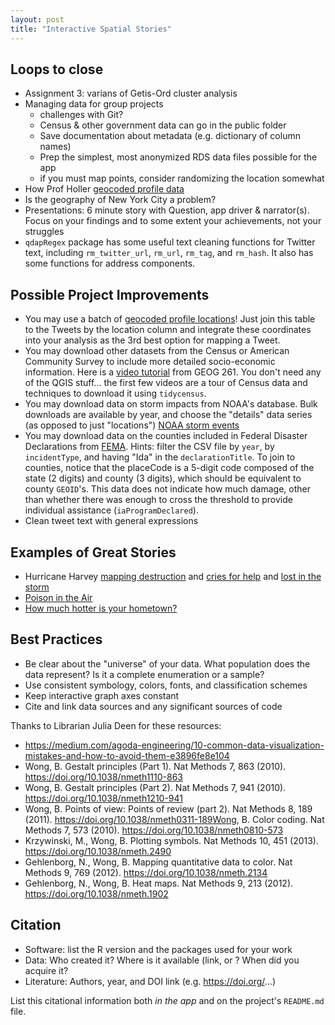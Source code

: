 ```yaml
---
layout: post
title: "Interactive Spatial Stories"
---
```


## Loops to close

- Assignment 3: varians of Getis-Ord cluster analysis
- Managing data for group projects
  - challenges with Git?
  - Census & other government data can go in the public folder 
  - Save documentation about metadata (e.g. dictionary of column names)
  - Prep the simplest, most anonymized RDS data files possible for the app
  - if you must map points, consider randomizing the location somewhat
- How Prof Holler [geocoded profile data](https://drive.google.com/drive/folders/1a308sFHQ_LyN9hvuIrSpKCw-nGuf5_Ny?usp=sharing)
- Is the geography of New York City a problem?
- Presentations: 6 minute story with Question, app driver & narrator(s). Focus on your findings and to some extent your achievements, not your struggles
- `qdapRegex` package has some useful text cleaning functions for Twitter text, including `rm_twitter_url`,  `rm_url`, `rm_tag`, and `rm_hash`. It also has some functions for address components.

## Possible Project Improvements

- You may use a batch of [geocoded profile locations]({{site.baseurl}}/assets/profile_geocodes.RDS)! Just join this table to the Tweets by the location column and integrate these coordinates into your analysis as the 3rd best option for mapping a Tweet.
- You may download other datasets from the Census or American Community Survey to include more detailed socio-economic information. Here is a [video tutorial](https://midd.hosted.panopto.com/Panopto/Pages/Sessions/List.aspx?folderID=de8af8be-98b6-4758-bbc1-b126015b09e4) from GEOG 261. You don't need any of the QGIS stuff... the first few videos are a tour of Census data and techniques to download it using `tidycensus`.
- You may download data on storm impacts from NOAA's database. Bulk downloads are available by year, and choose the "details" data series (as opposed to just "locations") [NOAA storm events](https://www.ncdc.noaa.gov/stormevents/ftp.jsp)
- You may download data on the counties included in Federal Disaster Declarations from [FEMA](https://www.fema.gov/openfema-data-page/disaster-declarations-summaries-v2). Hints: filter the CSV file by `year`, by `incidentType`, and having "Ida" in the `declarationTitle`. To join to counties, notice that the placeCode is a 5-digit code composed of the state (2 digits) and county (3 digits), which should be equivalent to county `GEOID`'s. This data does not indicate how much damage, other than whether there was enough to cross the threshold to provide individual assistance (`iaProgramDeclared`). 
- Clean tweet text with general expressions

## Examples of Great Stories

- Hurricane Harvey [mapping destruction](https://www.nytimes.com/interactive/2017/08/24/us/hurricane-harvey-texas.html) and [cries for help](https://www.nytimes.com/interactive/2017/08/30/us/houston-flood-rescue-cries-for-help.html) and [lost in the storm](https://www.nytimes.com/interactive/2018/08/30/magazine/hurricane-harvey-houston-floods-texas-emergency.html)
- [Poison in the Air](https://www.propublica.org/article/toxmap-poison-in-the-air)
- [How much hotter is your hometown?](https://www.nytimes.com/interactive/2018/08/30/climate/how-much-hotter-is-your-hometown.html)


## Best Practices

- Be clear about the "universe" of your data. What population does the data represent? Is it a complete enumeration or a sample?
- Use consistent symbology, colors, fonts, and classification schemes
- Keep interactive graph axes constant
- Cite and link data sources and any significant sources of code

Thanks to Librarian Julia Deen for these resources:

- https://medium.com/agoda-engineering/10-common-data-visualization-mistakes-and-how-to-avoid-them-e3896fe8e104
- Wong, B. Gestalt principles (Part 1). Nat Methods 7, 863 (2010). https://doi.org/10.1038/nmeth1110-863
- Wong, B. Gestalt principles (Part 2). Nat Methods 7, 941 (2010). https://doi.org/10.1038/nmeth1210-941 
- Wong, B. Points of view: Points of review (part 2). Nat Methods 8, 189 (2011). https://doi.org/10.1038/nmeth0311-189Wong, B. Color coding. Nat Methods 7, 573 (2010). https://doi.org/10.1038/nmeth0810-573
- Krzywinski, M., Wong, B. Plotting symbols. Nat Methods 10, 451 (2013). https://doi.org/10.1038/nmeth.2490
- Gehlenborg, N., Wong, B. Mapping quantitative data to color. Nat Methods 9, 769 (2012). https://doi.org/10.1038/nmeth.2134
- Gehlenborg, N., Wong, B. Heat maps. Nat Methods 9, 213 (2012). https://doi.org/10.1038/nmeth.1902


## Citation


- Software: list the R version and the packages used for your work
- Data: Who created it? Where is it available (link, or ? When did you acquire it? 
- Literature: Authors, year, and DOI link (e.g. https://doi.org/...)

List this citational information both *in the app* and on the project's `README.md` file.
